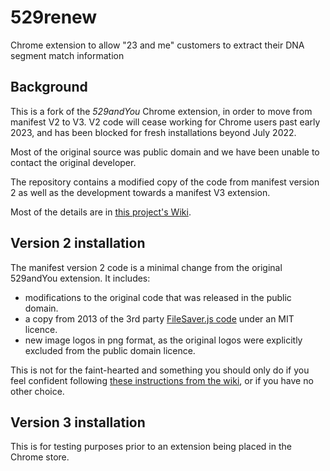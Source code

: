 # 529renew
Chrome extension to allow "23 and me" customers to extract their DNA segment match information
## Background
This is a fork of the *529andYou* Chrome extension, in order to move from manifest V2 to V3. V2 code will cease working for Chrome users past early 2023,
and has been blocked for fresh installations beyond July 2022.

Most of the original source was public domain and we have been unable to contact the original developer.

The repository contains a modified copy of the code from manifest version 2 as well as the development towards a manifest V3 extension.

Most of the details are in [this project's Wiki](https://github.com/CameronD73/529renew/wiki).
## Version 2 installation
The manifest version 2 code is a minimal change from the original 529andYou extension. It includes:
* modifications to the original code that was released in the public domain.
* a copy from 2013 of the 3rd party [FileSaver.js code](https://github.com/eligrey/FileSaver.js) under an MIT licence.
* new image logos in png format, as the original logos were explicitly excluded from the public domain licence.

This is not for the faint-hearted and something you should only do if you feel confident following [these instructions from the wiki](https://github.com/CameronD73/529renew/wiki/Installing-manifest-V2-code), or if you have no other choice.


## Version 3 installation
This is for testing purposes prior to an extension being placed in the Chrome store.
